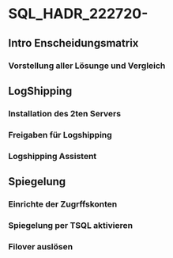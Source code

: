 # SQL_HADR_222720-

## Intro Enscheidungsmatrix
### Vorstellung aller Lösunge und Vergleich

## LogShipping
### Installation des 2ten Servers
### Freigaben für Logshipping
### Logshipping Assistent

## Spiegelung
### Einrichte der Zugrffskonten
### Spiegelung per TSQL aktivieren
### Filover auslösen
